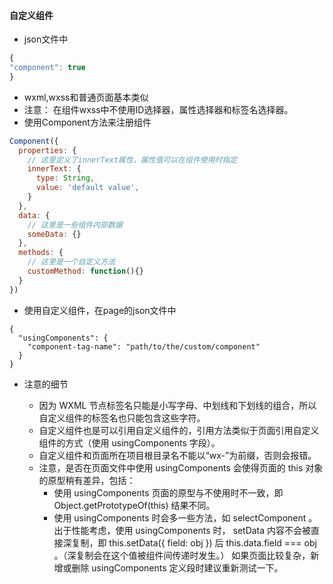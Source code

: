 #### 自定义组件 ####

* json文件中
```javascript
{
"component": true
}
```
* wxml,wxss和普通页面基本类似
* 注意： 在组件wxss中不使用ID选择器，属性选择器和标签名选择器。
* 使用Component方法来注册组件
```javascript
Component({
  properties: {
    // 这里定义了innerText属性，属性值可以在组件使用时指定
    innerText: {
      type: String,
      value: 'default value',
    }
  },
  data: {
    // 这里是一些组件内部数据
    someData: {}
  },
  methods: {
    // 这里是一个自定义方法
    customMethod: function(){}
  }
})
```
* 使用自定义组件，在page的json文件中
```
{
  "usingComponents": {
    "component-tag-name": "path/to/the/custom/component"
  }
}
```

* 注意的细节

    * 因为 WXML 节点标签名只能是小写字母、中划线和下划线的组合，所以自定义组件的标签名也只能包含这些字符。
    * 自定义组件也是可以引用自定义组件的，引用方法类似于页面引用自定义组件的方式（使用 usingComponents 字段）。
    * 自定义组件和页面所在项目根目录名不能以“wx-”为前缀，否则会报错。
    * 注意，是否在页面文件中使用 usingComponents 会使得页面的 this 对象的原型稍有差异，包括：
        * 使用 usingComponents 页面的原型与不使用时不一致，即 Object.getPrototypeOf(this) 结果不同。
        * 使用 usingComponents 时会多一些方法，如 selectComponent 。出于性能考虑，使用 usingComponents 时， setData 内容不会被直接深复制，即 this.setData({ field: obj }) 后 this.data.field === obj 。（深复制会在这个值被组件间传递时发生。）
如果页面比较复杂，新增或删除 usingComponents 定义段时建议重新测试一下。
